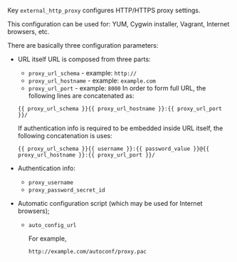 
Key `external_http_proxy` configures HTTP/HTTPS proxy settings.

This configuration can be used for:
YUM,
Cygwin installer,
Vagrant,
Internet browsers,
etc.

There are basically three configuration parameters:
* URL itself
  URL is composed from three parts:
  * `proxy_url_schema` - example: `http://`
  * `proxy_url_hostname` - example: `example.com`
  * `proxy_url_port` - example: `8000`
  In order to form full URL, the following lines are concatenated as:
  ```
  {{ proxy_url_schema }}{{ proxy_url_hostname }}:{{ proxy_url_port }}/
  ```
  If authentication info is required to be embedded inside URL itself,
  the following concatenation is uses:
  ```
  {{ proxy_url_schema }}{{ username }}:{{ password_value }}@{{ proxy_url_hostname }}:{{ proxy_url_port }}/
  ```
* Authentication info:
  * `proxy_username`
  * `proxy_password_secret_id`

* Automatic configuration script (which may be used for Internet browsers);
  * `auto_config_url`

    For example,
    ```
    http://example.com/autoconf/proxy.pac
    ```

